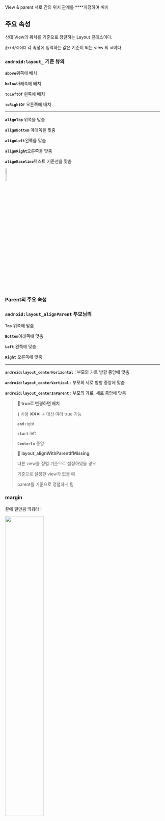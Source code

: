 <p>View &amp; parent 서로 간의 위치 관계를 ****지정하여 배치</p>
<h2 id="주요-속성">주요 속성</h2>
<p>상대 View의 위치를 기준으로 정렬하는 Layout 클래스이다. </p>
<p><code>@+id/아이디</code> 각 속성에 입력하는 값은 기준이 되는 view 의 id이다</p>
<h3 id="androidlayout_-기준-뷰의"><code>android:layout_</code> 기준 뷰의</h3>
<p><strong><code>above</code></strong>위쪽에 배치</p>
<p><strong><code>below</code></strong>아래쪽에 배치</p>
<p><strong><code>toLeftOf</code></strong> 왼쪽에 배치</p>
<p><strong><code>toRightOf</code></strong> 오른쪽에 배치</p>
<hr />
<p><strong><code>alignTop</code></strong> 위쪽을 맞춤</p>
<p><strong><code>alignBottom</code></strong> 아래쪽을 맞춤</p>
<p><strong><code>alignLeft</code></strong>왼쪽을 맞춤</p>
<p><strong><code>alignRight</code></strong>오른쪽을 맞춤</p>
<p><strong><code>alignBaseline</code></strong>텍스트 기준선을 맞춤</p>
<img src="https://velog.velcdn.com/images/a700hui/post/a85f523e-c3e6-4ef6-b9d2-584fa366f0a5/image.png" width="10%" />


<h3 id="parent의-주요-속성">Parent의 주요 속성</h3>
<h3 id="androidlayout_alignparent-부모님의"><code>android:layout_alignParent</code> 부모님의</h3>
<p><strong><code>Top</code></strong> 위쪽에 맞춤</p>
<p><strong><code>Bottem</code></strong>아래쪽에 맞춤</p>
<p><strong><code>Left</code></strong> 왼쪽에 맞춤</p>
<p><strong><code>Right</code></strong> 오른쪽에 맞춤</p>
<hr />
<p><strong><code>android:layout_centerHorizontal</code></strong> : 부모의 가로 방향 중앙에 맞춤</p>
<p><strong><code>android:layout_centerVertical</code></strong> : 부모의 세로 방향 중앙에 맞춤</p>
<p><strong><code>android:layout_centerInParent</code></strong> : 부모의 가로, 세로 중앙에 맞춤</p>
<blockquote>
<p>👀 <strong>true로 변경하면 배치</strong></p>
<p><strong><code>|</code></strong> 사용 ❌❌❌ → 대신 여러 true 가능</p>
<p><strong><code>end</code></strong> right</p>
<p><strong><code>start</code></strong> left</p>
<p><strong><code>Centerln</code></strong> 중앙</p>
</blockquote>
<blockquote>
<p>👀 <strong>layout_alignWithParentlfMissing</strong></p>
<p>다른 view를 정렬 기준으로 설정하였을 경우</p>
<p>기준으로 설정한 view가 없을 때</p>
<p>parent를 기준으로 정렬하게 됨 </p>
</blockquote>
<h3 id="margin">margin</h3>
<p>끝에 얼만큼 띄워라 !</p>
<img src="https://velog.velcdn.com/images/a700hui/post/6ac03b28-47ff-4af5-b3d4-d5490e48b672/image.png" width="50%" />